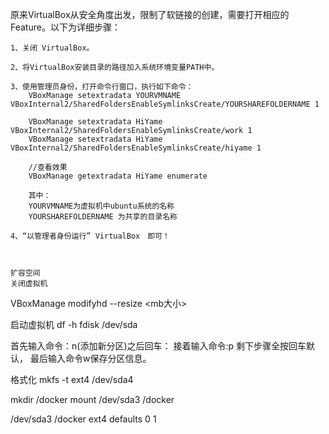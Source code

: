  原来VirtualBox从安全角度出发，限制了软链接的创建，需要打开相应的Feature。以下为详细步骤：

    1、关闭 VirtualBox。

    2、将VirtualBox安装目录的路径加入系统环境变量PATH中。

    3、使用管理员身份，打开命令行窗口，执行如下命令：
        VBoxManage setextradata YOURVMNAME VBoxInternal2/SharedFoldersEnableSymlinksCreate/YOURSHAREFOLDERNAME 1  
		
		VBoxManage setextradata HiYame VBoxInternal2/SharedFoldersEnableSymlinksCreate/work 1  
		VBoxManage setextradata HiYame VBoxInternal2/SharedFoldersEnableSymlinksCreate/hiyame 1  
		
		//查看效果
		VBoxManage getextradata HiYame enumerate 

        其中：
        YOURVMNAME为虚拟机中ubuntu系统的名称
        YOURSHAREFOLDERNAME 为共享的目录名称

    4、“以管理者身份运行” VirtualBox　即可！
	
	
	
	扩容空间
	关闭虚拟机
VBoxManage modifyhd <uid> --resize <mb大小>

启动虚拟机
df -h
fdisk /dev/sda
	 
首先输入命令：n(添加新分区)之后回车： 
接着输入命令:p 
剩下步骤全按回车默认， 
最后输入命令w保存分区信息。

格式化
mkfs -t ext4 /dev/sda4


mkdir /docker
mount /dev/sda3 /docker

/dev/sda3     /docker   ext4    defaults  0  1
